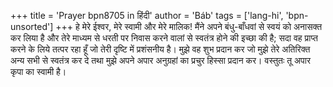 +++
title = 'Prayer bpn8705 in हिंदी'
author = 'Báb'
tags = ['lang-hi', 'bpn-unsorted']
+++
हे मेरे ईश्वर, मेरे स्वामी और मेरे मालिक! मैंने अपने बंधु-बाँधवां से स्वयं को अनासक्त कर लिया है और तेरे माध्यम से धरती पर निवास करने वालां से स्वतंत्र होने की इच्छा की है; सदा वह प्राप्त करने के लिये तत्पर रहा हूँ जो तेरी दृष्टि में प्रशंसनीय है। मुझे वह शुभ प्रदान कर जो मुझे तेरे अतिरिक्त अन्य सभी से स्वतंत्र कर दे तथा मुझे अपने अपार अनुग्रहां का प्रचुर हिस्सा प्रदान कर। वस्तुतः तू अपार कृपा का स्वामी है।
